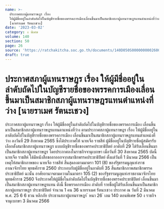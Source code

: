 ```yaml
---
name: >-
  ประกาศสภาผู้แทนราษฎร เรื่อง
  ให้ผู้มีชื่ออยู่ในลำดับถัดไปในบัญชีรายชื่อของพรรคการเมืองเลื่อนขึ้นมาเป็นสมาชิกสภาผู้แทนราษฎรแทนตำแหน่งที่ว่าง
  [นายราเมศ รัตนะเชวง]
date: '2023-03-02'
category: ง พิเศษ
volume: 140
section: 50
page: 26
source: 'https://ratchakitcha.soc.go.th/documents/140D050S0000000002600.pdf'
draft: true
---
```


# ประกาศสภาผู้แทนราษฎร เรื่อง ให้ผู้มีชื่ออยู่ในลำดับถัดไปในบัญชีรายชื่อของพรรคการเมืองเลื่อนขึ้นมาเป็นสมาชิกสภาผู้แทนราษฎรแทนตำแหน่งที่ว่าง [นายราเมศ รัตนะเชวง]

ประกาศสภาผู้แทนราษฎร เรื่อง ให้ผู้มีชื่ออยู่ในลำดับถัดไปในบัญชีรายชื่อของพรรคการเมือง เลื่อนขึ้นมาเป็นสมาชิกสภาผู้แทนราษฎรแทนตาแหน่งที่ว่าง ตามประกาศสภาผู้แทนราษฎร เรื่อง ให้ผู้มีชื่ออยู่ในลาดับถัดไปในบัญชีรายชื่อของพรรคการเมือง เลื่อนขึ้นมาเป็นสมาชิกสภาผู้แทนราษฎรแทนตำแหน่งที่ว่าง ลงวันที่ 29 สิงหาคม 2565 ซึ่งได้ประกาศให้ นายเจือ ราชสีห์ ผู้มีชื่ออยู่ในบัญชีรายชื่อผู้สมัครรับเลือกตั้งสมาชิกสภาผู้แทนราษฎร แบบบัญชีรายชื่อของพรรคประชาธิปัตย์ ลาดับที่ 29 ได้รับเลื่อนขึ้นมาเป็นสมาชิกสภาผู้แทนราษฎร โดยประกาศลงในราชกิจจานุเบกษา เมื่อวันที่ 30 สิงหาคม 2565 บัดนี้ นายเจือ ราชสีห์ ได้มีหนังสือขอลาออกจากสมาชิกพรรคประชาธิปัตย์ ตั้งแต่วันที่ 1 มีนาคม 2566 เป็นเหตุให้สมาชิกภาพของ นายเจือ ราชสีห์ สิ้นสุดลงตามมาตรา 101 (8) ของรัฐธรรมนูญแห่งราชอาณาจักรไทย พุทธศักราช 2560 ประกอบกับผู้มีชื่ออยู่ในลาดับที่ 35 สิ้นสมาชิกภาพสมาชิกพรรคประชาธิปัตย์ ฉะนั้น อาศัยอานาจตามความในมาตรา 105 (2) ของรัฐธรรมนูญแห่งราชอาณาจักรไทย พุทธศักราช 2560 จึงประกาศให้ผู้มีชื่อในลำดับถัดไปในบัญชีรายชื่อของพรรคประชาธิปัตย์ เลื่อนขึ้นมาเป็นสมาชิกสภาผู้แทนราษฎรแทน ดังนี้ ชื่อพรรคการเมือง ลำดับที่ รายชื่อผู้ได้รับเลื่อนขึ้นมาเป็นสมาชิกสภาผู้แทนราษฎร ประชาธิปัตย์ จำนวน 1 คน 36 นายราเมศ รัตนะเชวง ประกาศ ณ วันที่ 2 มีนาคม พ.ศ. 25 6 6 ชวน หลีกภัย ประธานสภาผู้แทนราษฎร ้ หนา 26 ่ เลม 140 ตอนพิเศษ 50 ง ราชกิจจานุเบกษา 3 มีนาคม 2566
